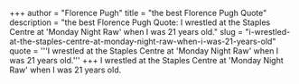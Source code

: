 +++
author = "Florence Pugh"
title = "the best Florence Pugh Quote"
description = "the best Florence Pugh Quote: I wrestled at the Staples Centre at 'Monday Night Raw' when I was 21 years old."
slug = "i-wrestled-at-the-staples-centre-at-monday-night-raw-when-i-was-21-years-old"
quote = '''I wrestled at the Staples Centre at 'Monday Night Raw' when I was 21 years old.'''
+++
I wrestled at the Staples Centre at 'Monday Night Raw' when I was 21 years old.
